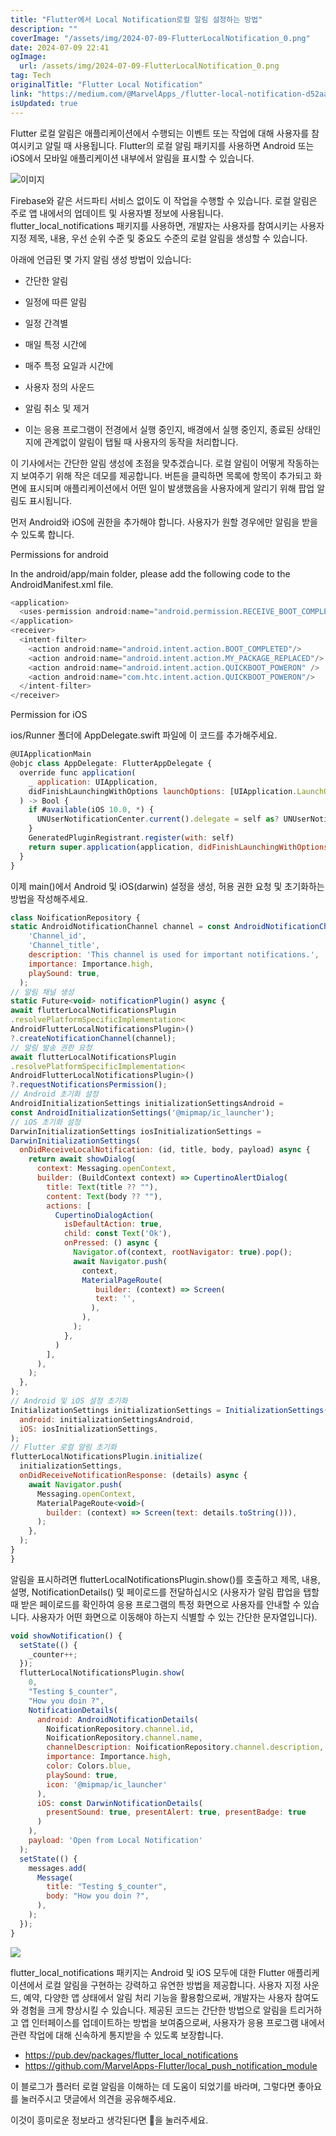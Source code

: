 ```yaml
---
title: "Flutter에서 Local Notification로컬 알림 설정하는 방법"
description: ""
coverImage: "/assets/img/2024-07-09-FlutterLocalNotification_0.png"
date: 2024-07-09 22:41
ogImage: 
  url: /assets/img/2024-07-09-FlutterLocalNotification_0.png
tag: Tech
originalTitle: "Flutter Local Notification"
link: "https://medium.com/@MarvelApps_/flutter-local-notification-d52aa41c065f"
isUpdated: true
---
```





Flutter 로컬 알림은 애플리케이션에서 수행되는 이벤트 또는 작업에 대해 사용자를 참여시키고 알릴 때 사용됩니다. Flutter의 로컬 알림 패키지를 사용하면 Android 또는 iOS에서 모바일 애플리케이션 내부에서 알림을 표시할 수 있습니다.

![이미지](/assets/img/2024-07-09-FlutterLocalNotification_0.png)

Firebase와 같은 서드파티 서비스 없이도 이 작업을 수행할 수 있습니다. 로컬 알림은 주로 앱 내에서의 업데이트 및 사용자별 정보에 사용됩니다. flutter_local_notifications 패키지를 사용하면, 개발자는 사용자를 참여시키는 사용자 지정 제목, 내용, 우선 순위 수준 및 중요도 수준의 로컬 알림을 생성할 수 있습니다.

아래에 언급된 몇 가지 알림 생성 방법이 있습니다:

<div class="content-ad"></div>

- 간단한 알림
- 일정에 따른 알림
- 일정 간격별
- 매일 특정 시간에
- 매주 특정 요일과 시간에

- 사용자 정의 사운드
- 알림 취소 및 제거
- 이는 응용 프로그램이 전경에서 실행 중인지, 배경에서 실행 중인지, 종료된 상태인지에 관계없이 알림이 탭될 때 사용자의 동작을 처리합니다.

이 기사에서는 간단한 알림 생성에 초점을 맞추겠습니다. 로컬 알림이 어떻게 작동하는지 보여주기 위해 작은 데모를 제공합니다. 버튼을 클릭하면 목록에 항목이 추가되고 화면에 표시되며 애플리케이션에서 어떤 일이 발생했음을 사용자에게 알리기 위해 팝업 알림도 표시됩니다.

먼저 Android와 iOS에 권한을 추가해야 합니다. 사용자가 원할 경우에만 알림을 받을 수 있도록 합니다.

<div class="content-ad"></div>

Permissions for android

In the android/app/main folder, please add the following code to the AndroidManifest.xml file.

```js
<application>
  <uses-permission android:name="android.permission.RECEIVE_BOOT_COMPLETED"/>
</application>
<receiver>
  <intent-filter>
    <action android:name="android.intent.action.BOOT_COMPLETED"/>
    <action android:name="android.intent.action.MY_PACKAGE_REPLACED"/>
    <action android:name="android.intent.action.QUICKBOOT_POWERON" />
    <action android:name="com.htc.intent.action.QUICKBOOT_POWERON"/>
  </intent-filter>
</receiver>
```

Permission for iOS

<div class="content-ad"></div>

ios/Runner 폴더에 AppDelegate.swift 파일에 이 코드를 추가해주세요.

```js
@UIApplicationMain
@objc class AppDelegate: FlutterAppDelegate {
  override func application(
    _ application: UIApplication,
    didFinishLaunchingWithOptions launchOptions: [UIApplication.LaunchOptionsKey: Any]?
  ) -> Bool {
    if #available(iOS 10.0, *) {
      UNUserNotificationCenter.current().delegate = self as? UNUserNotificationCenterDelegate
    }
    GeneratedPluginRegistrant.register(with: self)
    return super.application(application, didFinishLaunchingWithOptions: launchOptions)
  }
}
```

이제 main()에서 Android 및 iOS(darwin) 설정을 생성, 허용 권한 요청 및 초기화하는 방법을 작성해주세요.

```js
class NoificationRepository {
static AndroidNotificationChannel channel = const AndroidNotificationChannel(
    'Channel_id',
    'Channel_title',
    description: 'This channel is used for important notifications.',
    importance: Importance.high,
    playSound: true,
  );
// 알림 채널 생성
static Future<void> notificationPlugin() async {
await flutterLocalNotificationsPlugin
.resolvePlatformSpecificImplementation<
AndroidFlutterLocalNotificationsPlugin>()
?.createNotificationChannel(channel);
// 알림 발송 권한 요청
await flutterLocalNotificationsPlugin
.resolvePlatformSpecificImplementation<
AndroidFlutterLocalNotificationsPlugin>()
?.requestNotificationsPermission();
// Android 초기화 설정
AndroidInitializationSettings initializationSettingsAndroid =
const AndroidInitializationSettings('@mipmap/ic_launcher');
// iOS 초기화 설정
DarwinInitializationSettings iosInitializationSettings =
DarwinInitializationSettings(
  onDidReceiveLocalNotification: (id, title, body, payload) async {
    return await showDialog(
      context: Messaging.openContext,
      builder: (BuildContext context) => CupertinoAlertDialog(
        title: Text(title ?? ""),
        content: Text(body ?? ""),
        actions: [
          CupertinoDialogAction(
            isDefaultAction: true,
            child: const Text('Ok'),
            onPressed: () async {
              Navigator.of(context, rootNavigator: true).pop();
              await Navigator.push(
                context,
                MaterialPageRoute(
                   builder: (context) => Screen(
                   text: '',
                  ),
                ),
              );
            },
          )
        ],
      ),
    );
  },
);
// Android 및 iOS 설정 초기화
InitializationSettings initializationSettings = InitializationSettings(
  android: initializationSettingsAndroid,
  iOS: iosInitializationSettings,
);
// Flutter 로컬 알림 초기화
flutterLocalNotificationsPlugin.initialize(
  initializationSettings,
  onDidReceiveNotificationResponse: (details) async {
    await Navigator.push(
      Messaging.openContext,
      MaterialPageRoute<void>(
        builder: (context) => Screen(text: details.toString())),
      );
    },
  );
}
}
```

<div class="content-ad"></div>

알림을 표시하려면 flutterLocalNotificationsPlugin.show()를 호출하고 제목, 내용, 설명, NotificationDetails() 및 페이로드를 전달하십시오 (사용자가 알림 팝업을 탭할 때 받은 페이로드를 확인하여 응용 프로그램의 특정 화면으로 사용자를 안내할 수 있습니다. 사용자가 어떤 화면으로 이동해야 하는지 식별할 수 있는 간단한 문자열입니다).

```js
void showNotification() {
  setState(() {
    _counter++;
  });
  flutterLocalNotificationsPlugin.show(
    0,
    "Testing $_counter",
    "How you doin ?",
    NotificationDetails(
      android: AndroidNotificationDetails(
        NoificationRepository.channel.id, 
        NoificationRepository.channel.name,
        channelDescription: NoificationRepository.channel.description,
        importance: Importance.high,
        color: Colors.blue,
        playSound: true,
        icon: '@mipmap/ic_launcher'
      ),
      iOS: const DarwinNotificationDetails(
        presentSound: true, presentAlert: true, presentBadge: true
      )
    ),
    payload: 'Open from Local Notification'
  );
  setState(() {
    messages.add(
      Message(
        title: "Testing $_counter",
        body: "How you doin ?",
      ),
    );
  });
}
```

<img src="https://miro.medium.com/v2/resize:fit:960/0*wK_iXKZPWFYa2eA7.gif" />

flutter_local_notifications 패키지는 Android 및 iOS 모두에 대한 Flutter 애플리케이션에서 로컬 알림을 구현하는 강력하고 유연한 방법을 제공합니다. 사용자 지정 사운드, 예약, 다양한 앱 상태에서 알림 처리 기능을 활용함으로써, 개발자는 사용자 참여도와 경험을 크게 향상시킬 수 있습니다. 제공된 코드는 간단한 방법으로 알림을 트리거하고 앱 인터페이스를 업데이트하는 방법을 보여줌으로써, 사용자가 응용 프로그램 내에서 관련 작업에 대해 신속하게 통지받을 수 있도록 보장합니다.

<div class="content-ad"></div>

- https://pub.dev/packages/flutter_local_notifications
- https://github.com/MarvelApps-Flutter/local_push_notification_module

이 블로그가 플러터 로컬 알림을 이해하는 데 도움이 되었기를 바라며, 그렇다면 좋아요를 눌러주시고 댓글에서 의견을 공유해주세요.

이것이 흥미로운 정보라고 생각된다면 👏을 눌러주세요.